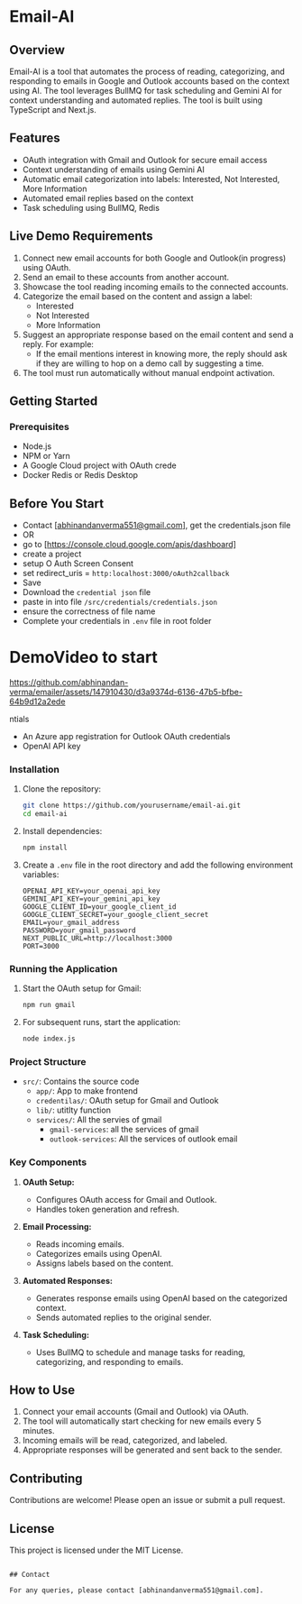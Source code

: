 # Email-AI

## Overview

Email-AI is a tool that automates the process of reading, categorizing, and responding to emails in Google and Outlook accounts based on the context using AI. The tool leverages BullMQ for task scheduling and Gemini AI for context understanding and automated replies. The tool is built using TypeScript and Next.js.

## Features

- OAuth integration with Gmail and Outlook for secure email access
- Context understanding of emails using Gemini AI
- Automatic email categorization into labels: Interested, Not Interested, More Information
- Automated email replies based on the context
- Task scheduling using BullMQ, Redis

## Live Demo Requirements

1. Connect new email accounts for both Google and Outlook(in progress) using OAuth.
2. Send an email to these accounts from another account.
3. Showcase the tool reading incoming emails to the connected accounts.
4. Categorize the email based on the content and assign a label:
   - Interested
   - Not Interested
   - More Information
5. Suggest an appropriate response based on the email content and send a reply. For example:
   - If the email mentions interest in knowing more, the reply should ask if they are willing to hop on a demo call by suggesting a time.
6. The tool must run automatically without manual endpoint activation.

## Getting Started

### Prerequisites

- Node.js
- NPM or Yarn
- A Google Cloud project with OAuth crede
- Docker Redis or Redis Desktop

## Before You Start
- Contact [abhinandanverma551@gmail.com], get the credentials.json file
- OR
- go to [https://console.cloud.google.com/apis/dashboard]
-  create a project
- setup O Auth Screen Consent
- set redirect_uris = ``http:localhost:3000/oAuth2callback``
- Save
- Download the `credential json` file
- paste in into file ``/src/credentials/credentials.json``
- ensure the correctness of file name
- Complete your credentials in ``.env`` file in root folder

# DemoVideo to start

https://github.com/abhinandan-verma/emailer/assets/147910430/d3a9374d-6136-47b5-bfbe-64b9d12a2ede

ntials
- An Azure app registration for Outlook OAuth credentials
- OpenAI API key



### Installation

1. Clone the repository:

   ```bash
   git clone https://github.com/yourusername/email-ai.git
   cd email-ai
   ```

2. Install dependencies:

   ```bash
   npm install
   ```

3. Create a `.env` file in the root directory and add the following environment variables:

   ```env
   OPENAI_API_KEY=your_openai_api_key
   GEMINI_API_KEY=your_gemini_api_key
   GOOGLE_CLIENT_ID=your_google_client_id
   GOOGLE_CLIENT_SECRET=your_google_client_secret
   EMAIL=your_gmail_address
   PASSWORD=your_gmail_password
   NEXT_PUBLIC_URL=http://localhost:3000
   PORT=3000
   ```

### Running the Application

1. Start the OAuth setup for Gmail:

   ```bash
   npm run gmail
   ```

2. For subsequent runs, start the application:

   ```bash
   node index.js
   ```

### Project Structure

- `src/`: Contains the source code
  - `app/`: App to make frontend
  - `credentilas/`: OAuth setup for Gmail and Outlook
  - `lib/`: utitlty function
  - `services/`: All the servies of  gmail
    - `gmail-services`: all the services of gmail
    - `outlook-services`: All the services of outlook email
   

### Key Components

1. **OAuth Setup:**
   - Configures OAuth access for Gmail and Outlook.
   - Handles token generation and refresh.

2. **Email Processing:**
   - Reads incoming emails.
   - Categorizes emails using OpenAI.
   - Assigns labels based on the content.

3. **Automated Responses:**
   - Generates response emails using OpenAI based on the categorized context.
   - Sends automated replies to the original sender.

4. **Task Scheduling:**
   - Uses BullMQ to schedule and manage tasks for reading, categorizing, and responding to emails.

## How to Use

1. Connect your email accounts (Gmail and Outlook) via OAuth.
2. The tool will automatically start checking for new emails every 5 minutes.
3. Incoming emails will be read, categorized, and labeled.
4. Appropriate responses will be generated and sent back to the sender.

## Contributing

Contributions are welcome! Please open an issue or submit a pull request.

## License

This project is licensed under the MIT License.
```

## Contact

For any queries, please contact [abhinandanverma551@gmail.com].
```
